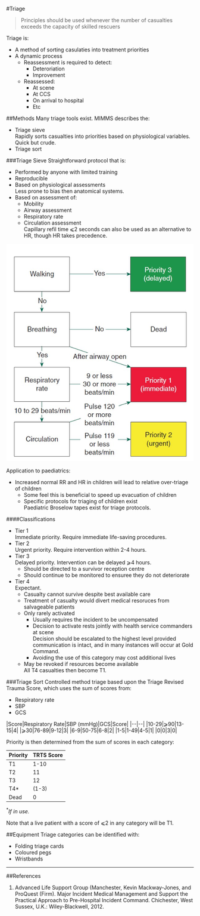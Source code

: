 #Triage

> Principles should be used whenever the number of casualties exceeds the capacity of skilled rescuers

Triage is:
* A method of sorting casulaties into treatment priorities
* A dynamic process  
	* Reassessment is required to detect:
		* Deteroriation
		* Improvement
	* Reassessed:
		* At scene
		* At CCS
		* On arrival to hospital
		* Etc

##Methods
Many triage tools exist. MIMMS describes the:
* Triage sieve  
Rapidly sorts casualties into priorities based on physiological variables. Quick but crude.
* Triage sort


###Triage Sieve
Straightforward protocol that is:
* Performed by anyone with limited training
* Reproducible
* Based on physiological assessments  
Less prone to bias then anatomical systems.
* Based on assessment of:
	* Mobility
	* Airway assessment
	* Respiratory rate
	* Circulation assessment  
	Capillary refil time ⩽2 seconds can also be used as an alternative to HR, though HR takes precedence.

<img src="\resources\triage-sieve.jpg">

Application to paediatrics:
* Increased normal RR and HR in children will lead to relative over-triage of children
	* Some feel this is beneficial to speed up evacuation of children
	* Specific protocols for triaging of children exist  
	Paediatric Broselow tapes exist for triage protocols.

####Classifications
* Tier 1   
Immediate priority. Require immediate life-saving procedures.
* Tier 2  
Urgent priority. Require intervention within 2-4 hours.
* Tier 3  
Delayed priority. Intervention can be delayed ⩾4 hours.
	* Should be directed to a survivor reception centre
	* Should continue to be monitored to ensuree they do not deteriorate
* Tier 4  
Expectant.
	* Casualty cannot survive despite best available care
	* Treatment of casualty would divert medical resoruces from salvageable patients
	* Only rarely activated  
		* Usually requires the incident to be uncompensated
		* Decision to activate rests jointly with health service commanders at scene  
		Decision should be escalated to the highest level provided communication is intact, and in many instances will occur at Gold Command.
		* Avoiding the use of this category may cost additional lives
	* May be revoked if resources become available  
	All T4 casualties then become T1.


###Triage Sort
Controlled method triage based upon the Triage Revised Trauma Score, which uses the sum of scores from:
* Respiratory rate
* SBP
* GCS

|Score|Respiratory Rate|SBP (mmHg)|GCS|Score|
|--|--|
|10-29|⩾90|13-15|4|
|⩾30|76-89|9-12|3|
|6-9|50-75|6-8|2|
|1-5|1-49|4-5|1|
|0|0|3|0|

Priority is then determined from the sum of scores in each category:

|Priority|TRTS Score|
|--|--|
|T1|1-10|
|T2|11|
|T3|12|
|T4*|(1-3)|
|Dead|0|  

<sup>*</sup>*If in use.*

Note that a live patient with a score of ⩽2 in any category will be T1.

##Equipment
Triage categories can be identified with:
* Folding triage cards
* Coloured pegs
* Wristbands


---
##References
1. Advanced Life Support Group (Manchester, Kevin Mackway-Jones, and ProQuest (Firm). Major Incident Medical Management and Support the Practical Approach to Pre-Hospital Incident Command. Chichester, West Sussex, U.K.: Wiley-Blackwell, 2012.
